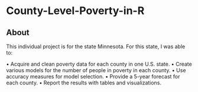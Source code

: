 # County-Level-Poverty-in-R

## About
This individual project is for the state Minnesota. For this state, I was able to:

  • Acquire and clean poverty data for each county in one U.S. state.
  • Create various models for the number of people in poverty in each county.
  • Use accuracy measures for model selection.
  • Provide a 5-year forecast for each county.
  • Report the results with tables and visualizations.
